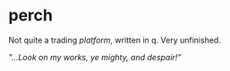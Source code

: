 # perch
Not quite a trading _platform_, written in q. Very unfinished.

_"...Look on my works, ye mighty, and despair!"_
